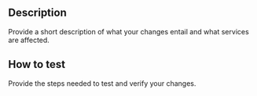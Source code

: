 ## Description
Provide a short description of what your changes entail and what services are affected.

## How to test
Provide the steps needed to test and verify your changes.
